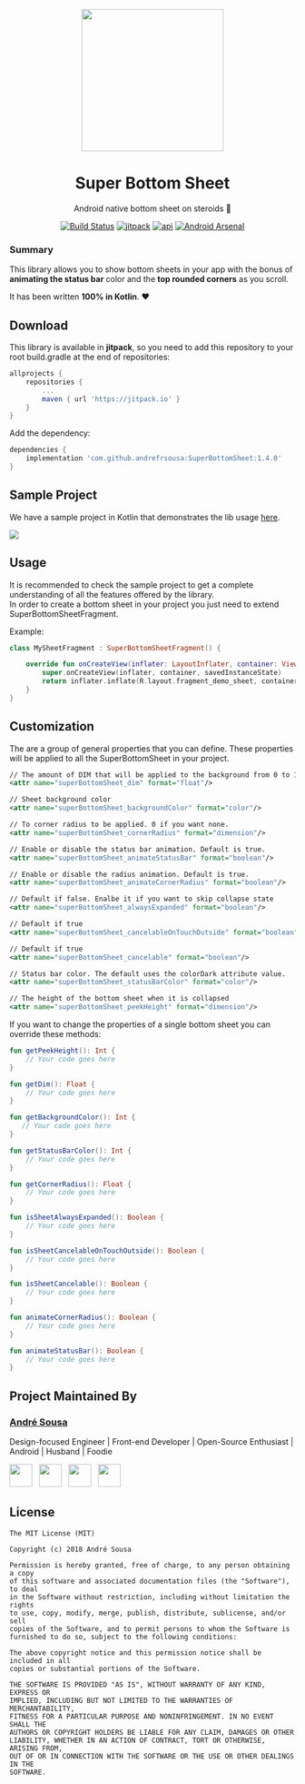 <p align="center"><a href="https://github.com/andrefrsousa/SuperBottomSheet" target="_blank"><img width="250"src="raw/logo.png"></a></p>
<h1 align="center">Super Bottom Sheet</h1>
<p align="center">Android native bottom sheet on steroids 💪</p>
<p align="center">
  <a href="https://travis-ci.org/andrefrsousa/SuperBottomSheet"><img src="https://travis-ci.org/andrefrsousa/SuperBottomSheet.svg?branch=master" alt="Build Status"></a>
  <a href="https://jitpack.io/#andrefrsousa/SuperBottomSheet"><img src="https://jitpack.io/v/andrefrsousa/SuperBottomSheet.svg" alt="jitpack"></a>
  <a href="https://android-arsenal.com/api?level=14"><img src="https://img.shields.io/badge/API-14%2B-orange.svg?style=flat" alt="api"></a>
  <a href="https://android-arsenal.com/details/1/7259"><img src="https://img.shields.io/badge/Android%20Arsenal-SuperBottomSheet-green.svg?style=flat" alt="Android Arsenal"></a>
</p>
  
### Summary  
This library allows you to show bottom sheets in your app with the bonus of **animating the status bar** color and the **top rounded corners** as you scroll.   

It has been written **100% in Kotlin**. ❤️
  
## Download  
  
This library is available in **jitpack**, so you need to add this repository to your root build.gradle at the end of repositories:
   
```groovy  
allprojects {
    repositories {
        ...
        maven { url 'https://jitpack.io' }
    }
}
```
	
Add the dependency:

```groovy 
dependencies {
    implementation 'com.github.andrefrsousa:SuperBottomSheet:1.4.0'
}
```  
  
## Sample Project  

We have a sample project in Kotlin that demonstrates the lib usage [here](https://github.com/andrefrsousa/SuperBottomSheet/blob/master/demo/src/main/java/com/andrefrsousa/superbottomsheet/demo/MainActivity.kt).

![](/raw/example.gif)
  
## Usage  

It is recommended to check the sample project to get a complete understanding of all the features offered by the library.  
In order to create a bottom sheet in your project you just need to extend SuperBottomSheetFragment.

Example:

```kotlin
class MySheetFragment : SuperBottomSheetFragment() {

    override fun onCreateView(inflater: LayoutInflater, container: ViewGroup?, savedInstanceState: Bundle?): View? {
        super.onCreateView(inflater, container, savedInstanceState)
        return inflater.inflate(R.layout.fragment_demo_sheet, container, false)
    }
}
```
  
## Customization
  
The are a group of general properties that you can define. These properties will be applied to all the SuperBottomSheet in your project.  

```xml
// The amount of DIM that will be applied to the background from 0 to 1.
<attr name="superBottomSheet_dim" format="float"/>  

// Sheet background color
<attr name="superBottomSheet_backgroundColor" format="color"/>

// To corner radius to be applied. 0 if you want none.
<attr name="superBottomSheet_cornerRadius" format="dimension"/>  

// Enable or disable the status bar animation. Default is true.
<attr name="superBottomSheet_animateStatusBar" format="boolean"/>

// Enable or disable the radius animation. Default is true.
<attr name="superBottomSheet_animateCornerRadius" format="boolean"/>

// Default if false. Enalbe it if you want to skip collapse state
<attr name="superBottomSheet_alwaysExpanded" format="boolean"/>

// Default if true
<attr name="superBottomSheet_cancelableOnTouchOutside" format="boolean"/>

// Default if true
<attr name="superBottomSheet_cancelable" format="boolean"/>

// Status bar color. The default uses the colorDark attribute value.  
<attr name="superBottomSheet_statusBarColor" format="color"/>  

// The height of the bottom sheet when it is collapsed 
<attr name="superBottomSheet_peekHeight" format="dimension"/>
```

If you want to change the properties of a single bottom sheet you can override these methods:

```kotlin
fun getPeekHeight(): Int {
    // Your code goes here
}

fun getDim(): Float {
    // Your code goes here
}

fun getBackgroundColor(): Int {
   // Your code goes here
}

fun getStatusBarColor(): Int {
    // Your code goes here
}

fun getCornerRadius(): Float {
    // Your code goes here
}

fun isSheetAlwaysExpanded(): Boolean {
    // Your code goes here
}

fun isSheetCancelableOnTouchOutside(): Boolean {
    // Your code goes here
}

fun isSheetCancelable(): Boolean {
    // Your code goes here
}

fun animateCornerRadius(): Boolean {
    // Your code goes here
}

fun animateStatusBar(): Boolean {
    // Your code goes here
}

```

## Project Maintained By

### [André Sousa](https://andrefrsousa.github.io)

Design-focused Engineer | Front-end Developer | Open-Source Enthusiast | Android | Husband | Foodie

<a href="https://www.linkedin.com/in/andrefrsousa/"><img src="https://github.com/andrefrsousa/social-icons/blob/master/linkedin.png?raw=true" width="40" style="margin-right:8px"></a>
<a href="https://stackoverflow.com/users/1574250/andré-sousa"><img src="https://github.com/andrefrsousa/social-icons/blob/master/stackoverflow.png?raw=true" width="40" style="margin-right:8px"></a>
<a href="https://medium.com/andré-sousa"><img src="https://github.com/andrefrsousa/social-icons/blob/master/medium.png?raw=true" width="40" style="margin-right:8px"></a>
<a href="https://twitter.com/andrefrsousa"><img src="https://github.com/andrefrsousa/social-icons/blob/master/twitter.png?raw=true" width="40" style="margin-right:8px"></a>

## License  
  
```  
The MIT License (MIT)  
  
Copyright (c) 2018 André Sousa  
  
Permission is hereby granted, free of charge, to any person obtaining a copy  
of this software and associated documentation files (the "Software"), to deal  
in the Software without restriction, including without limitation the rights  
to use, copy, modify, merge, publish, distribute, sublicense, and/or sell  
copies of the Software, and to permit persons to whom the Software is  
furnished to do so, subject to the following conditions:  
  
The above copyright notice and this permission notice shall be included in all  
copies or substantial portions of the Software.  
  
THE SOFTWARE IS PROVIDED "AS IS", WITHOUT WARRANTY OF ANY KIND, EXPRESS OR  
IMPLIED, INCLUDING BUT NOT LIMITED TO THE WARRANTIES OF MERCHANTABILITY,  
FITNESS FOR A PARTICULAR PURPOSE AND NONINFRINGEMENT. IN NO EVENT SHALL THE  
AUTHORS OR COPYRIGHT HOLDERS BE LIABLE FOR ANY CLAIM, DAMAGES OR OTHER  
LIABILITY, WHETHER IN AN ACTION OF CONTRACT, TORT OR OTHERWISE, ARISING FROM,  
OUT OF OR IN CONNECTION WITH THE SOFTWARE OR THE USE OR OTHER DEALINGS IN THE  
SOFTWARE.
